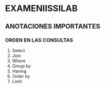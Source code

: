 # EXAMENIISSILAB

## ANOTACIONES IMPORTANTES

### ORDEN EN LAS CONSULTAS
  1. Select 
  2. Join
  3. Where
  4. Group by
  5. Having
  6. Order by
  7. Limit
